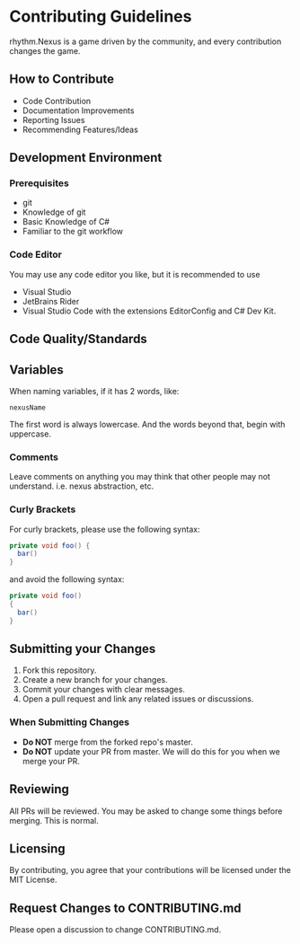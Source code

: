 # Contributing Guidelines
rhythm.Nexus is a game driven by the community, and every contribution changes the game.

## How to Contribute
- Code Contribution
- Documentation Improvements
- Reporting Issues
- Recommending Features/Ideas

## Development Environment
### Prerequisites
- git
- Knowledge of git
- Basic Knowledge of C#
- Familiar to the git workflow
### Code Editor
You may use any code editor you like, but it is recommended to use 
- Visual Studio
- JetBrains Rider
- Visual Studio Code with the extensions EditorConfig and C# Dev Kit.

## Code Quality/Standards
## Variables
When naming variables, if it has 2 words, like:
```
nexusName
```
The first word is always lowercase. And the words beyond that, begin with uppercase.
### Comments
Leave comments on anything you may think that other people may not understand. i.e. nexus abstraction, etc.
### Curly Brackets
For curly brackets, please use the following syntax:
```C#
private void foo() {
  bar()
}
```
and avoid the following syntax:
```C#
private void foo()
{
  bar()
}
```

## Submitting your Changes
1. Fork this repository.
2. Create a new branch for your changes.
3. Commit your changes with clear messages.
4. Open a pull request and link any related issues or discussions.
### When Submitting Changes
- **Do NOT** merge from the forked repo's master.  
- **Do NOT** update your PR from master. We will do this for you when we merge your PR.

## Reviewing
All PRs will be reviewed. You may be asked to change some things before merging. This is normal.

## Licensing
By contributing, you agree that your contributions will be licensed under the MIT License.

## Request Changes to CONTRIBUTING.md
Please open a discussion to change CONTRIBUTING.md.

